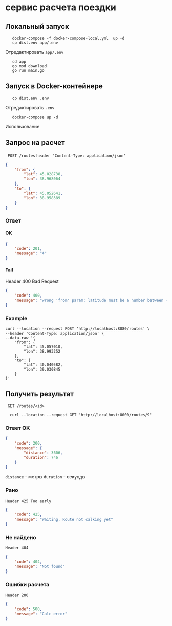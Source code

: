 # сервис  расчета поездки


## Локальный запуск
``` 
   docker-compose -f docker-compose-local.yml  up -d  
   cp dist.env app/.env
```
Отредактировать ```app/.env```
```
   cd app 
   go mod download
   go run main.go
```

## Запуск  в Docker-контейнере
``` 
   cp dist.env .env 
```
Отредактировать ```.env```
``` 
   docker-compose up -d  
```
  
  
Использование  
## Запрос на расчет 

`` POST /routes``
``header 'Content-Type: application/json'``
```json
{
    "from": {
        "lat": 45.028738,
        "lon": 38.968064
    },
    "to": {
        "lat": 45.052641,  
        "lon": 38.958389
    }
}
```

### Ответ
#### OK
```json
{
    "code": 201,
    "message": "4"
}
```
#### Fail
Header 400 Bad Request
```json 
{
    "code": 400,
    "message": "wrong 'from' param: latitude must be a number between -90 and 90"
}
```
### Example 

```curl
curl --location --request POST 'http://localhost:8080/routes' \
--header 'Content-Type: application/json' \
--data-raw '{
    "from": {
        "lat": 45.057010,
        "lon": 38.993252
    },
    "to": {
        "lat": 40.040582,
        "lon": 39.030845
    }
}'
```

## Получить результат

`` GET /routes/<id>``

```curl
  curl --location --request GET 'http://localhost:8000/routes/9'
```
### Ответ OK
```json
{
    "code": 200,
    "message": {
        "distance": 3606,
        "duration": 746
    }
}
```
``distance`` - метры
``duration`` - секунды

### Рано
```Header 425 Too early```

```json
{
    "code": 425,
    "message": "Waiting. Route not calking yet"
}
```

### Не найдено 
```Header 404```

```json
{
    "code": 404,
    "message": "Not found"
}
```
### Ошибки расчета
```Header 200```

```json
{
    "code": 500,
    "message": "Calc error"
}
```